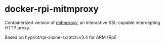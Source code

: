 # docker-rpi-mitmproxy

Containerized version of [mitmproxy](https://mitmproxy.org/), an interactive SSL-capable intercepting HTTP proxy.

Based on hypriot/rpi-alpine-scratch:v3.4 for ARM (Rpi)

